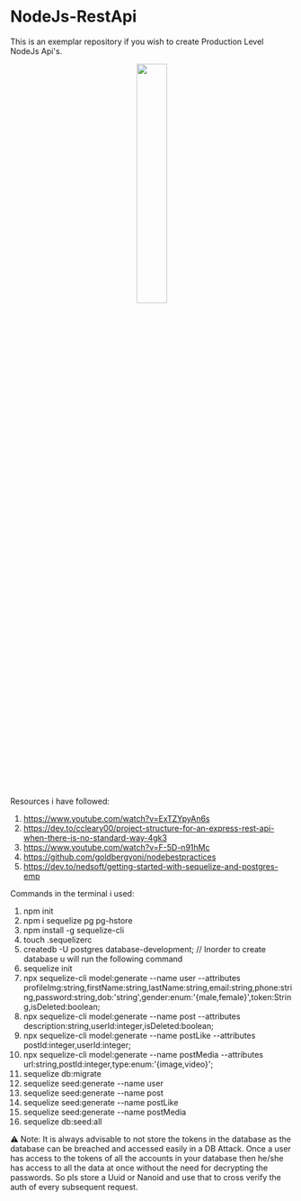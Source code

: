 # NodeJs-RestApi
This is an exemplar repository if you wish to create Production Level NodeJs Api's.
<p align="center" width="100%">
    <img width="33%" src="https://upload.wikimedia.org/wikipedia/commons/thumb/d/d9/Node.js_logo.svg/1200px-Node.js_logo.svg.png">
</p>

Resources i have followed:
1) https://www.youtube.com/watch?v=ExTZYpyAn6s
2) https://dev.to/ccleary00/project-structure-for-an-express-rest-api-when-there-is-no-standard-way-4gk3
3) https://www.youtube.com/watch?v=F-5D-n91hMc
4) https://github.com/goldbergyoni/nodebestpractices
5) https://dev.to/nedsoft/getting-started-with-sequelize-and-postgres-emp



Commands in the terminal i used:
1) npm init
2) npm i sequelize pg pg-hstore
3) npm install -g sequelize-cli
4) touch .sequelizerc
5) createdb -U postgres database-development; // Inorder to create database u will run the following command
6) sequelize init
7) npx sequelize-cli model:generate --name user --attributes profileImg:string,firstName:string,lastName:string,email:string,phone:string,password:string,dob:'string',gender:enum:'{male,female}',token:String,isDeleted:boolean;
8) npx sequelize-cli model:generate --name post --attributes description:string,userId:integer,isDeleted:boolean;
9) npx sequelize-cli model:generate --name postLike --attributes postId:integer,userId:integer;
10) npx sequelize-cli model:generate --name postMedia --attributes url:string,postId:integer,type:enum:'{image,video}';
11) sequelize db:migrate
12) sequelize seed:generate --name user
13) sequelize seed:generate --name post
14) sequelize seed:generate --name postLike
15) sequelize seed:generate --name postMedia
16) sequelize db:seed:all

⚠️ Note:
It is always advisable to not store the tokens in the database as the database can be breached and accessed easily in a DB Attack. Once a user has access to the tokens of all the accounts in your database then he/she has access to all the data at once without the need for decrypting the passwords. So pls store a Uuid or Nanoid and use that to cross verify the auth of every subsequent request.
